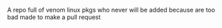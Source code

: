 A repo full of venom linux pkgs who never will be added because are too bad made to make a pull request
